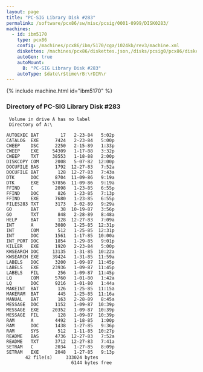```yaml
---
layout: page
title: "PC-SIG Library Disk #283"
permalink: /software/pcx86/sw/misc/pcsig/0001-0999/DISK0283/
machines:
  - id: ibm5170
    type: pcx86
    config: /machines/pcx86/ibm/5170/cga/1024kb/rev3/machine.xml
    diskettes: /machines/pcx86/diskettes.json,/disks/pcsig0/pcx86/diskettes.json
    autoGen: true
    autoMount:
      B: "PC-SIG Library Disk #283"
    autoType: $date\r$time\rB:\rDIR\r
---
```


{% include machine.html id="ibm5170" %}

### Directory of PC-SIG Library Disk #283

     Volume in drive A has no label
     Directory of A:\

    AUTOEXEC BAT        17   2-23-84   5:02p
    CATALOG  EXE      7424   2-23-84   5:00p
    CWEEP    DSC      2250   2-15-89   1:33p
    CWEEP    EXE     54309   1-17-88   3:32p
    CWEEP    TXT     38553   1-18-88   2:00p
    DISKCOPY COM      2008   5-07-82  12:00p
    DOCUFILE BAS      1792  12-27-83   7:52a
    DOCUFILE BAT       128  12-27-83   7:43a
    DTK      DOC      8704  11-09-86   9:19a
    DTK      EXE     57856  11-09-86   9:19a
    FFIND    C        2098   1-23-85   6:55p
    FFIND    DOC       826   1-23-85   7:13p
    FFIND    EXE      7680   1-23-85   6:55p
    FILES283 TXT      3173   3-02-89   9:29a
    GO       BAT        38  10-19-87   3:56p
    GO       TXT       848   2-28-89   8:48a
    HELP     BAT       128  12-27-83   7:09a
    INT      A        3080   1-25-85  12:31p
    INT      COM       512   1-25-85  12:31p
    INT      DOC      1561   1-17-85  10:00a
    INT_PORT DOC      1854   1-29-85   9:01p
    KILLER   EXE      1920   2-23-84   5:00p
    KWSEARCH DOC     13135   1-31-85  10:22a
    KWSEARCH EXE     39424   1-31-85  11:59a
    LABELS   DOC      3200   1-09-87  11:45p
    LABELS   EXE     23936   1-09-87  11:45p
    LABELS   FIL       256   1-09-87  11:45p
    LQ       COM      5760   1-01-80   1:42a
    LQ       DOC      9216   1-01-80   1:44a
    MAKEINT  BAT       126   1-25-85  11:15a
    MAKERAM  BAT       445   1-25-85  11:16a
    MANUAL   BAT       163   2-28-89   8:45a
    MESSAGE  DOC      1152   1-09-87  10:39p
    MESSAGE  EXE     20352   1-09-87  10:39p
    MESSAGE  FIL       128   1-09-87  10:39p
    RAM      A        4492   1-18-85   1:00p
    RAM      DOC      1438   1-27-85   9:36p
    RAM      SYS       512   1-11-85  10:27p
    README   BAS      4736  12-27-83   7:52a
    README   TXT      3712  12-27-83   7:41a
    SETRAM   C        2034   1-27-85   8:09p
    SETRAM   EXE      2048   1-27-85   9:13p
           42 file(s)     333024 bytes
                            6144 bytes free
